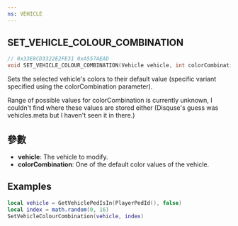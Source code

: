 ```yaml
---
ns: VEHICLE
---
```

## SET_VEHICLE_COLOUR_COMBINATION

```c
// 0x33E8CD3322E2FE31 0xA557AEAD
void SET_VEHICLE_COLOUR_COMBINATION(Vehicle vehicle, int colorCombination);
```

Sets the selected vehicle's colors to their default value (specific variant specified using the colorCombination parameter).

Range of possible values for colorCombination is currently unknown, I couldn't find where these values are stored either (Disquse's guess was vehicles.meta but I haven't seen it in there.)

## 參數
* **vehicle**: The vehicle to modify.
* **colorCombination**: One of the default color values of the vehicle.

## Examples
```lua
local vehicle = GetVehiclePedIsIn(PlayerPedId(), false)
local index = math.random(0, 16)
SetVehicleColourCombination(vehicle, index)
```
